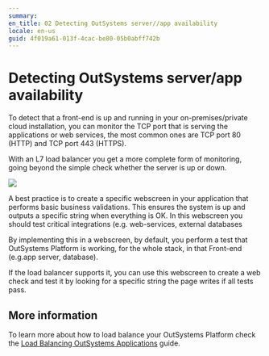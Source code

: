 ```yaml
---
summary:
en_title: 02 Detecting OutSystems server//app availability
locale: en-us
guid: 4f019a61-013f-4cac-be80-05b0abff742b
---
```


# Detecting OutSystems server/app availability

To detect that a front-end is up and running in your on-premises/private cloud installation, you can monitor the TCP port that is serving the applications or web services, the most common ones are TCP port 80 (HTTP) and TCP port 443 (HTTPS).

With an L7 load balancer you get a more complete form of monitoring, going beyond the simple check whether the server is up or down.

![ ](images/detecting-serverapp-availability_0.png)

A best practice is to create a specific webscreen in your application that performs basic business validations. This ensures the system is up and outputs a specific string when everything is OK. In this webscreen you should test critical integrations (e.g. web-services, external databases

By implementing this in a webscreen, by default, you perform a test that OutSystems Platform is working, for the whole stack, in that Front-end (e.g.app server, database).

If the load balancer supports it, you can use this webscreen to create a web check and test it by looking for a specific string the page writes if all tests pass.

## More information

To learn more about how to load balance your OutSystems Platform check the [Load Balancing OutSystems Applications](https://success.outsystems.com/Support/Enterprise_Customers/Maintenance_and_Operations/Load_Balancing_OutSystems_Applications) guide.
